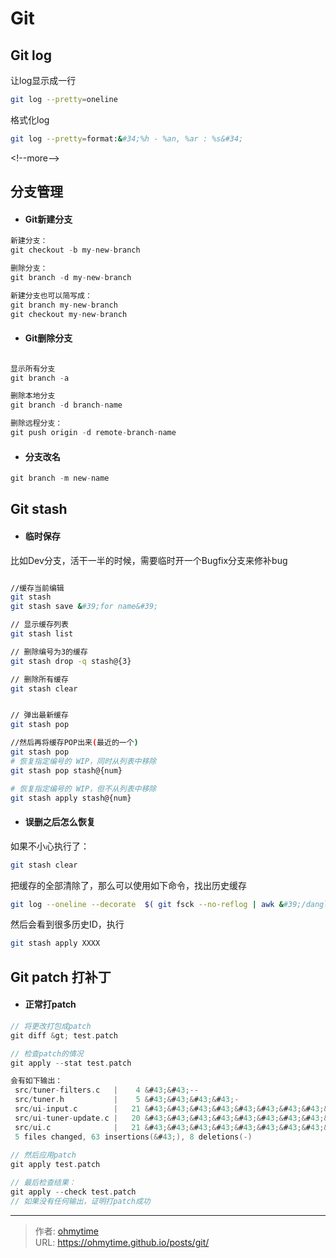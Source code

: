# Git



## Git log

让log显示成一行

```bash
git log --pretty=oneline 
```
 
格式化log
```bash
git log --pretty=format:&#34;%h - %an, %ar : %s&#34;
```

&lt;!--more--&gt;

## 分支管理

- #### Git新建分支

``` c
新建分支：
git checkout -b my-new-branch

删除分支：
git branch -d my-new-branch

新建分支也可以简写成：
git branch my-new-branch
git checkout my-new-branch

```


- #### Git删除分支

```c

显示所有分支
git branch -a

删除本地分支
git branch -d branch-name

删除远程分支：
git push origin -d remote-branch-name

```

- #### 分支改名

``` c
git branch -m new-name
```



## Git stash


- #### 临时保存

比如Dev分支，活干一半的时候，需要临时开一个Bugfix分支来修补bug

``` bash

//缓存当前编辑
git stash 
git stash save &#39;for name&#39;

// 显示缓存列表
git stash list

// 删除编号为3的缓存
git stash drop -q stash@{3}

// 删除所有缓存
git stash clear


// 弹出最新缓存
git stash pop

//然后再将缓存POP出来(最近的一个)
git stash pop  
# 恢复指定编号的 WIP，同时从列表中移除
git stash pop stash@{num}

# 恢复指定编号的 WIP，但不从列表中移除
git stash apply stash@{num} 


```

- #### 误删之后怎么恢复

如果不小心执行了： 
``` bash
git stash clear
```

把缓存的全部清除了，那么可以使用如下命令，找出历史缓存

``` bash
git log --oneline --decorate  $( git fsck --no-reflog | awk &#39;/dangling commit/ {print $3}&#39; )
```

然后会看到很多历史ID，执行

``` bash
git stash apply XXXX
```


## Git patch 打补丁


- #### 正常打patch

``` c
// 将更改打包成patch
git diff &gt; test.patch 

// 检查patch的情况
git apply --stat test.patch

会有如下输出：
 src/tuner-filters.c   |    4 &#43;&#43;--
 src/tuner.h           |    5 &#43;&#43;&#43;&#43;-
 src/ui-input.c        |   21 &#43;&#43;&#43;&#43;&#43;&#43;&#43;&#43;&#43;&#43;&#43;&#43;&#43;&#43;&#43;&#43;&#43;&#43;&#43;--
 src/ui-tuner-update.c |   20 &#43;&#43;&#43;&#43;&#43;&#43;&#43;&#43;&#43;&#43;&#43;&#43;&#43;&#43;&#43;&#43;&#43;&#43;&#43;-
 src/ui.c              |   21 &#43;&#43;&#43;&#43;&#43;&#43;&#43;&#43;&#43;&#43;&#43;&#43;&#43;&#43;&#43;&#43;&#43;&#43;&#43;--
 5 files changed, 63 insertions(&#43;), 8 deletions(-)
 
// 然后应用patch
git apply test.patch

// 最后检查结果：
git apply --check test.patch
// 如果没有任何输出，证明打patch成功

```




---

> 作者: [ohmytime](ohmytime.github.io)  
> URL: https://ohmytime.github.io/posts/git/  

